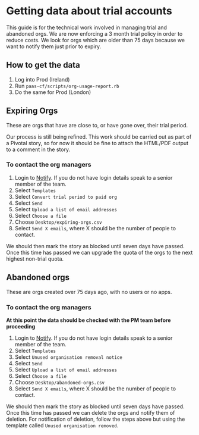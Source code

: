 # Getting data about trial accounts

This guide is for the technical work involved in managing trial and abandoned
orgs. We are now enforcing a 3 month trial policy in order to reduce costs. We
look for orgs which are older than 75 days because we want to notify them just
prior to expiry.

## How to get the data

1. Log into Prod (Ireland)
1. Run `paas-cf/scripts/org-usage-report.rb`
1. Do the same for Prod (London)

## Expiring Orgs

These are orgs that have are close to, or have gone over, their trial period.

Our process is still being refined. This work should be carried out as part of
a Pivotal story, so for now it should be fine to attach the HTML/PDF
output to a comment in the story.

### To contact the org managers

1. Login to [Notify](https://www.notifications.service.gov.uk/sign-in). If you
   do not have login details speak to a senior member of the team.
1. Select `Templates`
1. Select `Convert trial period to paid org`
1. Select `Send`
1. Select `Upload a list of email addresses`
1. Select `Choose a file`
1. Choose `Desktop/expiring-orgs.csv`
1. Select `Send X emails`, where X should be the number of people to contact.

We should then mark the story as blocked until seven days have passed. Once
this time has passed we can upgrade the quota of the orgs to the next highest
non-trial quota.

## Abandoned orgs

These are orgs created over 75 days ago, with no users or no apps.

### To contact the org managers

**At this point the data should be checked with the PM team before proceeding**

1. Login to [Notify](https://www.notifications.service.gov.uk/sign-in). If you
   do not have login details speak to a senior member of the team.
1. Select `Templates`
1. Select `Unused organisation removal notice`
1. Select `Send`
1. Select `Upload a list of email addresses`
1. Select `Choose a file`
1. Choose `Desktop/abandoned-orgs.csv`
1. Select `Send X emails`, where X should be the number of people to contact.

We should then mark the story as blocked until seven days have passed. Once
this time has passed we can delete the orgs and notify them of deletion. For
notification of deletion, follow the steps above but using the template called
`Unused organisation removed`.
